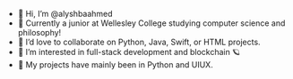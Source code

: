- 🦋 Hi, I’m @alyshbaahmed
- 🚾 Currently a junior at Wellesley College studying computer science and philosophy!
- 👥 I’d love to collaborate on Python, Java, Swift, or HTML projects.
- 🩵 I’m interested in full-stack development and blockchain 🪐
- 🛄 My projects have mainly been in Python and UIUX.

<!---
alyshbaahmed/alyshbaahmed is a ✨ special ✨ repository because its `README.md` (this file) appears on your GitHub profile.
You can click the Preview link to take a look at your changes.
--->
